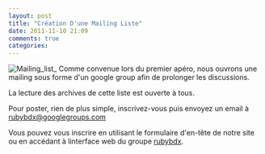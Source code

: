 ```yaml
---
layout: post
title: "Création D'une Mailing Liste"
date: 2011-11-10 21:09
comments: true
categories: 
---
```

![Mailing_list_](/images/post_icons/mailing_list.jpeg)
Comme convenue lors du premier apéro, nous ouvrons une mailing sous forme d'un google group afin de prolonger les discussions.

La lecture des archives de cette liste est ouverte à tous.

Pour poster, rien de plus simple, inscrivez-vous puis envoyez un email à [rubybdx@googlegroups.com](mailto:rubybdx@googlegroups.com)

Vous pouvez vous inscrire en utilisant le formulaire d'en-tête de notre site ou en accédant à linterface web du groupe [rubybdx](http://groups.google.com/group/rubybdx).


